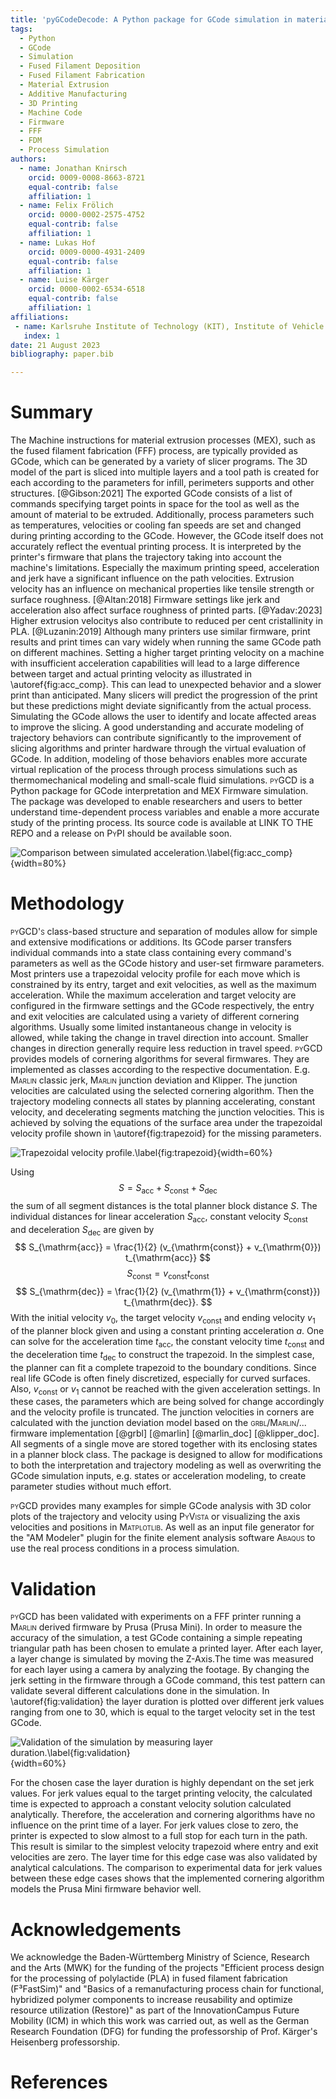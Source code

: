 ```yaml
---
title: 'pyGCodeDecode: A Python package for GCode simulation in material extrusion processes'
tags:
  - Python
  - GCode
  - Simulation
  - Fused Filament Deposition
  - Fused Filament Fabrication
  - Material Extrusion
  - Additive Manufacturing
  - 3D Printing
  - Machine Code
  - Firmware
  - FFF
  - FDM
  - Process Simulation
authors:
  - name: Jonathan Knirsch
    orcid: 0009-0008-8663-8721
    equal-contrib: false
    affiliation: 1
  - name: Felix Frölich
    orcid: 0000-0002-2575-4752
    equal-contrib: false
    affiliation: 1
  - name: Lukas Hof
    orcid: 0009-0000-4931-2409
    equal-contrib: false
    affiliation: 1
  - name: Luise Kärger
    orcid: 0000-0002-6534-6518
    equal-contrib: false
    affiliation: 1
affiliations:
 - name: Karlsruhe Institute of Technology (KIT), Institute of Vehicle System Technology, Germany
   index: 1
date: 21 August 2023
bibliography: paper.bib

---
```


# Summary

The Machine instructions for material extrusion processes (MEX), such as the fused filament fabrication (FFF) process, are typically provided as GCode, which can be generated by a variety of slicer programs. The 3D model of the part is sliced into multiple layers and a tool path is created for each according to the parameters for infill, perimeters supports and other structures. [@Gibson:2021] The exported GCode consists of a list of commands specifying target points in space for the tool as well as the amount of material to be extruded. Additionally, process parameters such as temperatures, velocities or cooling fan speeds are set and changed during printing according to the GCode. 
However, the GCode itself does not accurately reflect the eventual printing process. It is interpreted by the printer's firmware that plans the trajectory taking into account the machine's limitations. Especially the maximum printing speed, acceleration and jerk have a significant influence on the path velocities. Extrusion velocity has an influence on mechanical properties like tensile strength or surface roughness. [@Altan:2018] Firmware settings like jerk and acceleration also affect surface roughness of printed parts. [@Yadav:2023] Higher extrusion velocitys also contribute to reduced per cent cristallinity in PLA. [@Luzanin:2019] 
Although many printers use similar firmware, print results and print times can vary widely when running the same GCode path on different machines. Setting a higher target printing velocity on a machine with insufficient acceleration capabilities will lead to a large difference between target and actual printing velocity as illustrated in \autoref{fig:acc_comp}. This can lead to unexpected behavior and a slower print than anticipated. Many slicers will predict the progression of the print but these predictions might deviate significantly from the actual process. Simulating the GCode allows the user to identify and locate affected areas to improve the slicing. A good understanding and accurate modeling of trajectory behaviors can contribute significantly to the improvement of slicing algorithms and printer hardware through the virtual evaluation of GCode. In addition, modeling of those behaviors enables more accurate virtual replication of the process through process simulations such as thermomechanical modeling and small-scale fluid simulations.
<span style="font-variant:small-caps;">pyGCD</span> is a Python package for GCode interpretation and MEX Firmware simulation. The package was developed to enable researchers and users to better understand time-dependent process variables and enable a more accurate study of the printing process. Its source code is available at LINK TO THE REPO and a release on <span style="font-variant:small-caps;">PyPI</span> should be available soon.

![Comparison between simulated acceleration.\label{fig:acc_comp}](comparison.png){width=80%}

# Methodology

<span style="font-variant:small-caps;">pyGCD's</span> class-based structure and separation of modules allow for simple and extensive modifications or additions. Its GCode parser transfers individual commands into a state class containing every command's parameters as well as the GCode history and user-set firmware parameters. Most printers use a trapezoidal velocity profile for each move which is constrained by its entry, target and exit velocities, as well as the maximum acceleration. While the maximum acceleration and target velocity are configured in the firmware settings and the GCode respectively, the entry and exit velocities are calculated using a variety of different cornering algorithms. Usually some limited instantaneous change in velocity is allowed, while taking the change in travel direction into account. Smaller changes in direction generally require less reduction in travel speed. <span style="font-variant:small-caps;">pyGCD</span> provides models of cornering algorithms for several firmwares. They are implemented as classes according to the respective documentation. E.g. <span style="font-variant:small-caps;">Marlin</span> classic jerk, <span style="font-variant:small-caps;">Marlin</span> junction deviation and Klipper. The junction velocities are calculated using the selected cornering algorithm. Then the trajectory modeling connects all states by planning accelerating, constant velocity, and decelerating segments matching the junction velocities. This is achieved by solving the equations of the surface area under the trapezoidal velocity profile shown in \autoref{fig:trapezoid} for the missing parameters.

![Trapezoidal velocity profile.\label{fig:trapezoid}](trapezoid_profile.svg){width=60%}

Using
$$
S = S_{\mathrm{acc}} + S_{\mathrm{const}} + S_{\mathrm{dec}}
$$
the sum of all segment distances is the total planner block distance $S$. The individual distances for linear acceleration $S_{\mathrm{acc}}$, constant velocity $S_{\mathrm{const}}$ and deceleration $S_{\mathrm{dec}}$ are given by
$$
S_{\mathrm{acc}} = \frac{1}{2} (v_{\mathrm{const}} + v_{\mathrm{0}}) t_{\mathrm{acc}}
$$
$$
S_{\mathrm{const}} =  v_{\mathrm{const}} t_{\mathrm{const}}
$$
$$
S_{\mathrm{dec}} = \frac{1}{2} (v_{\mathrm{1}} + v_{\mathrm{const}}) t_{\mathrm{dec}}.
$$
With the initial velocity $v_{\mathrm{0}}$, the target velocity $v_{\mathrm{const}}$ and ending velocity $v_{\mathrm{1}}$ of the planner block given and using a constant printing acceleration $a$. One can solve for the acceleration time $t_{\mathrm{acc}}$, the constant velocity time $t_{\mathrm{const}}$ and the deceleration time $t_{\mathrm{dec}}$ to construct the trapezoid.
In the simplest case, the planner can fit a complete trapezoid to the boundary conditions. Since real life GCode is often finely discretized, especially for curved surfaces. Also, $v_{\mathrm{const}}$ or $v_{\mathrm{1}}$ cannot be reached with the given acceleration settings. In these cases, the parameters which are being solved for change accordingly and the velocity profile is truncated. <!-- Verstehe den letzte Satz leider nicht. - LH -->
The junction velocities in corners are calculated with the junction deviation model based on the <span style="font-variant:small-caps;">grbl/Marlin/...</span> firmware implementation [@grbl]  [@marlin] [@marlin_doc]  [@klipper_doc].
All segments of a single move are stored together with its enclosing states in a planner block class. The package is designed to allow for modifications to both the interpretation and trajectory modeling as well as overwriting the GCode simulation inputs, e.g. states or acceleration modeling, to create parameter studies without much effort.

<span style="font-variant:small-caps;">pyGCD</span> provides many examples for simple GCode analysis with 3D color plots of the trajectory and velocity using <span style="font-variant:small-caps;">PyVista</span> or visualizing the axis velocities and positions in <span style="font-variant:small-caps;">Matplotlib</span>. As well as an input file generator for the "AM Modeler" plugin for the finite element analysis software <span style="font-variant:small-caps;">Abaqus</span> to use the real process conditions in a process simulation.

# Validation

<span style="font-variant:small-caps;">pyGCD</span> has been validated with experiments on a FFF printer running a <span style="font-variant:small-caps;">Marlin</span> derived firmware by Prusa (Prusa Mini). In order to measure the accuracy of the simulation, a test GCode containing a simple repeating triangular path has been chosen to emulate a printed layer. After each layer, a layer change is simulated by moving the Z-Axis.The time was measured for each layer using a camera by analyzing the footage. By changing the jerk setting in the firmware through a GCode command, this test pattern can validate several different calculations done in the simulation. In \autoref{fig:validation} the layer duration is plotted over different jerk values ranging from one to 30, which is equal to the target velocity set in the test GCode.

![Validation of the simulation by measuring layer duration.\label{fig:validation}](plot.svg){width=60%}

For the chosen case the layer duration is highly dependant on the set jerk values. For jerk values equal to the target printing velocity, the calculated time is expected to approach a constant velocity solution calculated analytically. Therefore, the acceleration and cornering algorithms have no influence on the print time of a layer. For jerk values close to zero, the printer is expected to slow almost to a full stop for each turn in the path. This result is similar to the simplest velocity trapezoid where entry and exit velocities are zero. The layer time for this edge case was also  validated by analytical calculations. The comparison to experimental data for jerk values between these edge cases shows that the implemented cornering algorithm models the Prusa Mini firmware behavior well.

# Acknowledgements

We acknowledge the Baden-Württemberg Ministry of Science, Research and the Arts (MWK) for the funding of the projects "Efficient process design for the processing of polylactide (PLA) in fused filament fabrication (F³FastSim)" and "Basics of a remanufacturing process chain for functional, hybridized polymer components to increase reusability and optimize resource utilization (Restore)" as part of the InnovationCampus Future Mobility (ICM) in which this work was carried out, as well as the German Research Foundation (DFG) for funding the professorship of Prof. Kärger's Heisenberg professorship.

# References
